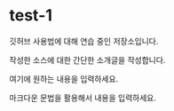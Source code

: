 # test-1
깃허브 사용법에 대해 연습 중인 저장소입니다.

작성한 소스에 대한 간단한 소개글을 작성합니다.

여기에 원하는 내용을 입력하세요.

마크다운 문법을 활용해서 내용을 입력하세요.
